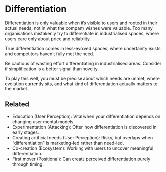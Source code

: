 # Differentiation

Differentiation is only valuable when it’s visible to users and rooted in their actual needs, not in what the company wishes were valuable. Too many organisations mistakenly try to differentiate in industrialised spaces, where users care only about price and reliability.

True differentiation comes in less-evolved spaces, where uncertainty exists and competitors haven’t fully met the need.

Be cautious of wasting effort differentiating in industrialised areas. Consider if simplification is a better signal than novelty.

To play this well, you must be precise about which needs are unmet, where evolution currently sits, and what kind of differentiation actually matters to the market.

## Related

- Education (User Perception): Vital when your differentiation depends on changing user mental models.
- Experimentation (Attacking): Often how differentiation is discovered in early stages.
- Creating artificial needs (User Perception): Risky, but overlaps when “differentiation” is marketing-led rather than need-led.
- Co-creation (Ecosystem): Working with users to uncover meaningful differentiation.
- First mover (Positional): Can create perceived differentiation purely through timing.
